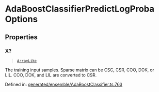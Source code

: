 # AdaBoostClassifierPredictLogProbaOptions

## Properties

### X?

> [`ArrayLike`](../types/ArrayLike.md)

The training input samples. Sparse matrix can be CSC, CSR, COO, DOK, or LIL. COO, DOK, and LIL are converted to CSR.

Defined in:  [generated/ensemble/AdaBoostClassifier.ts:763](https://github.com/transitive-bullshit/scikit-learn-ts/blob/92ab806/packages/sklearn/src/generated/ensemble/AdaBoostClassifier.ts#L763)
